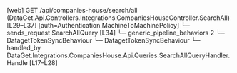 [web] GET /api/companies-house/search/all  (DataGet.Api.Controllers.Integrations.CompaniesHouseController.SearchAll)  [L29–L37] [auth=Authentication.MachineToMachinePolicy]
  └─ sends_request SearchAllQuery [L34]
    └─ generic_pipeline_behaviors 2
      └─ DatagetTokenSyncBehaviour
      └─ DatagetTokenSyncBehaviour
    └─ handled_by DataGet.Integrations.CompaniesHouse.Api.Queries.SearchAllQueryHandler.Handle [L17–L28]

